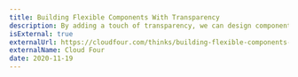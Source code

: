 ```yaml
---
title: Building Flexible Components With Transparency 
description: By adding a touch of transparency, we can design components that automatically adapt to their backgrounds. 
isExternal: true
externalUrl: https://cloudfour.com/thinks/building-flexible-components-with-transparency/
externalName: Cloud Four
date: 2020-11-19
---
```

